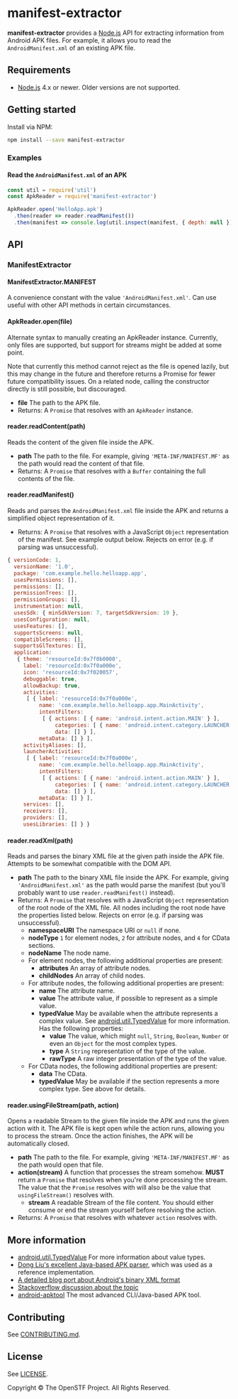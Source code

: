 # manifest-extractor

**manifest-extractor** provides a [Node.js](http://nodejs.org/) API for extracting information from Android APK files. For example, it allows you to read the `AndroidManifest.xml` of an existing APK file.

## Requirements

* [Node.js](http://nodejs.org/) 4.x or newer. Older versions are not supported.

## Getting started

Install via NPM:

```bash
npm install --save manifest-extractor
```

### Examples

#### Read the `AndroidManifest.xml` of an APK

```javascript
const util = require('util')
const ApkReader = require('manifest-extractor')

ApkReader.open('HelloApp.apk')
  .then(reader => reader.readManifest())
  .then(manifest => console.log(util.inspect(manifest, { depth: null })))
```

## API

### ManifestExtractor

#### ManifestExtractor.MANIFEST

A convenience constant with the value `'AndroidManifest.xml'`. Can use useful with other API methods in certain circumstances.

#### ApkReader.open(file)

Alternate syntax to manually creating an ApkReader instance. Currently, only files are supported, but support for streams might be added at some point.

Note that currently this method cannot reject as the file is opened lazily, but this may change in the future and therefore returns a Promise for fewer future compatibility issues. On a related node, calling the constructor directly is still possible, but discouraged.

* **file** The path to the APK file.
* Returns: A `Promise` that resolves with an `ApkReader` instance.

#### reader.readContent(path)

Reads the content of the given file inside the APK.

* **path** The path to the file. For example, giving `'META-INF/MANIFEST.MF'` as the path would read the content of that file.
* Returns: A `Promise` that resolves with a `Buffer` containing the full contents of the file.

#### reader.readManifest()

Reads and parses the `AndroidManifest.xml` file inside the APK and returns a simplified object representation of it.

* Returns: A `Promise` that resolves with a JavaScript `Object` representation of the manifest. See example output below. Rejects on error (e.g. if parsing was unsuccessful).

```javascript
{ versionCode: 1,
  versionName: '1.0',
  package: 'com.example.hello.helloapp.app',
  usesPermissions: [],
  permissions: [],
  permissionTrees: [],
  permissionGroups: [],
  instrumentation: null,
  usesSdk: { minSdkVersion: 7, targetSdkVersion: 19 },
  usesConfiguration: null,
  usesFeatures: [],
  supportsScreens: null,
  compatibleScreens: [],
  supportsGlTextures: [],
  application:
   { theme: 'resourceId:0x7f0b0000',
     label: 'resourceId:0x7f0a000e',
     icon: 'resourceId:0x7f020057',
     debuggable: true,
     allowBackup: true,
     activities:
      [ { label: 'resourceId:0x7f0a000e',
          name: 'com.example.hello.helloapp.app.MainActivity',
          intentFilters:
           [ { actions: [ { name: 'android.intent.action.MAIN' } ],
               categories: [ { name: 'android.intent.category.LAUNCHER' } ],
               data: [] } ],
          metaData: [] } ],
     activityAliases: [],
     launcherActivities:
      [ { label: 'resourceId:0x7f0a000e',
          name: 'com.example.hello.helloapp.app.MainActivity',
          intentFilters:
           [ { actions: [ { name: 'android.intent.action.MAIN' } ],
               categories: [ { name: 'android.intent.category.LAUNCHER' } ],
               data: [] } ],
          metaData: [] } ],
     services: [],
     receivers: [],
     providers: [],
     usesLibraries: [] } }
```

#### reader.readXml(path)

Reads and parses the binary XML file at the given path inside the APK file. Attempts to be somewhat compatible with the DOM API.

* **path** The path to the binary XML file inside the APK. For example, giving `'AndroidManifest.xml'` as the path would parse the manifest (but you'll probably want to use `reader.readManifest()` instead).
* Returns: A `Promise` that resolves with a JavaScript `Object` representation of the root node of the XML file. All nodes including the root node have the properties listed below. Rejects on error (e.g. if parsing was unsuccessful).
    - **namespaceURI** The namespace URI or `null` if none.
    - **nodeType** `1` for element nodes, `2` for attribute nodes, and `4` for CData sections.
    - **nodeName** The node name.
    - For element nodes, the following additional properties are present:
        * **attributes** An array of attribute nodes.
        * **childNodes** An array of child nodes.
    - For attribute nodes, the following additional properties are present:
        * **name** The attribute name.
        * **value** The attribute value, if possible to represent as a simple value.
        * **typedValue** May be available when the attribute represents a complex value. See [android.util.TypedValue](http://developer.android.com/reference/android/util/TypedValue.html) for more information. Has the following properties:
            - **value** The value, which might `null`, `String`, `Boolean`, `Number` or even an `Object` for the most complex types.
            - **type** A `String` representation of the type of the value.
            - **rawType** A raw integer presentation of the type of the value.
    - For CData nodes, the following additional properties are present:
        * **data** The CData.
        * **typedValue** May be available if the section represents a more complex type. See above for details.

#### reader.usingFileStream(path, action)

Opens a readable Stream to the given file inside the APK and runs the given action with it. The APK file is kept open while the action runs, allowing you to process the stream. Once the action finishes, the APK will be automatically closed.

* **path** The path to the file. For example, giving `'META-INF/MANIFEST.MF'` as the path would open that file.
* **action(stream)** A function that processes the stream somehow. **MUST** return a `Promise` that resolves when you're done processing the stream. The value that the `Promise` resolves with will also be the value that `usingFileStream()` resolves with.
    - **stream** A readable Stream of the file content. You should either consume or end the stream yourself before resolving the action.
* Returns: A `Promise` that resolves with whatever `action` resolves with.

## More information

* [android.util.TypedValue](http://developer.android.com/reference/android/util/TypedValue.html) For more information about value types.
* [Dong Liu's excellent Java-based APK parser](https://github.com/xiaxiaocao/apk-parser), which was used as a reference implementation.
* [A detailed blog port about Android's binary XML format](http://justanapplication.wordpress.com/category/android/android-binary-xml/)
* [Stackoverflow discussion about the topic](http://stackoverflow.com/questions/2097813/how-to-parse-the-androidmanifest-xml-file-inside-an-apk-package)
* [android-apktool](https://code.google.com/p/android-apktool/) The most advanced CLI/Java-based APK tool.

## Contributing

See [CONTRIBUTING.md](CONTRIBUTING.md).

## License

See [LICENSE](LICENSE).

Copyright © The OpenSTF Project. All Rights Reserved.
